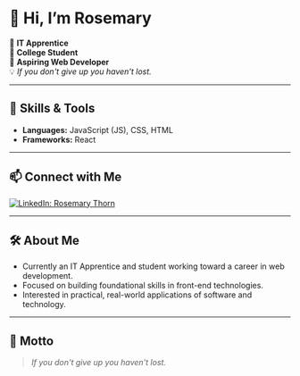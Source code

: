 # 👋 Hi, I’m Rosemary

💼 **IT Apprentice**  
🌱 **College Student**  
🎯 **Aspiring Web Developer**  
💡 *If you don't give up you haven't lost.*

---

## 🚀 Skills & Tools

- **Languages:** JavaScript (JS), CSS, HTML
- **Frameworks:** React

---

## 📫 Connect with Me

[![LinkedIn: Rosemary Thorn](https://img.shields.io/badge/-Rosemary%20Thorn-blue?style=flat-square&logo=Linkedin&logoColor=white&link=https://www.linkedin.com/in/rosemary-thorn-35716b36a)](https://www.linkedin.com/in/rosemary-thorn-35716b36a)

---

## 🛠️ About Me

- Currently an IT Apprentice and student working toward a career in web development.
- Focused on building foundational skills in front-end technologies.
- Interested in practical, real-world applications of software and technology.

---

## 📜 Motto

> *If you don't give up you haven't lost.*
